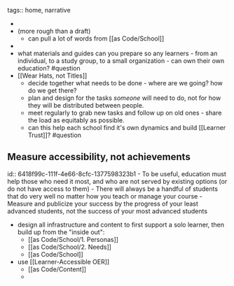 tags::  home,  narrative

-
- (more rough than a draft)
	- can pull a lot of words from [[as Code/School]]
-
- what materials and guides can you prepare so any learners - from an individual, to a study group, to a small organization - can own their own education? #question
- [[Wear Hats, not Titles]]
	- decide together what needs to be done - where are we going? how do we get there?
	- plan and design for the tasks _someone_ will need to do, not for how they will be distributed between people.
	- meet regularly to grab new tasks and follow up on old ones - share the load as equitably as possible.
	- can this help each school find it's own dynamics and build [[Learner Trust]]? #question
## Measure accessibility, not achievements
id:: 6418f99c-111f-4e66-8cfc-1377598323b1
	- To be useful, education must help those who need it most, and who are not served by existing options (or do not have access to them)
	- There will always be a handful of students that do very well no matter how you teach or manage your course
	- Measure and publicize your success by the progress of your least advanced students, not the success of your most advanced students
- design all infrastructure and content to first support a solo learner, then build up from the "inside out":
	- [[as Code/School/1. Personas]]
	- [[as Code/School/2. Needs]]
	- [[as Code/School]]
- use [[Learner-Accessible OER]]
	- [[as Code/Content]]
	-